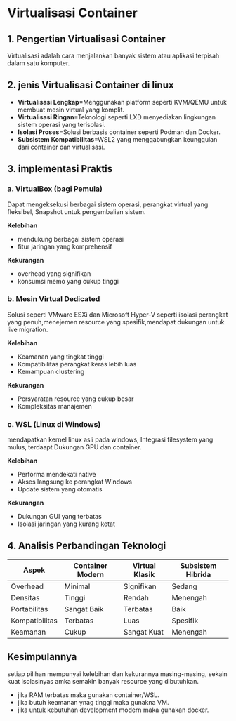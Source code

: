 # Virtualisasi Container

## 1. Pengertian Virtualisasi Container
Virtualisasi adalah cara menjalankan banyak sistem atau aplikasi terpisah dalam satu komputer.

## 2. jenis Virtualisasi Container di linux
- **Virtualisasi Lengkap**=Menggunakan platform seperti KVM/QEMU untuk membuat mesin virtual yang komplit.
- **Virtualisasi Ringan**=Teknologi seperti LXD menyediakan lingkungan sistem operasi yang terisolasi.
- **Isolasi Proses**=Solusi berbasis container seperti Podman dan Docker.
- **Subsistem Kompatibilitas**=WSL2 yang menggabungkan keunggulan dari container dan virtualisasi.

## 3. implementasi Praktis
### a. VirtualBox (bagi Pemula)
Dapat mengeksekusi berbagai sistem operasi, perangkat virtual yang fleksibel, Snapshot untuk pengembalian sistem.

**Kelebihan**
- mendukung berbagai sistem operasi
- fitur jaringan yang komprehensif

**Kekurangan**
- overhead yang signifikan
- konsumsi memo yang cukup tinggi
  
### b. Mesin Virtual Dedicated
Solusi seperti VMware ESXi dan Microsoft Hyper-V seperti isolasi perangkat yang penuh,menejemen resource yang spesifik,mendapat dukungan untuk live migration.

**Kelebihan**
- Keamanan yang tingkat tinggi
- Kompatibilitas perangkat keras lebih luas
- Kemampuan clustering

**Kekurangan**
- Persyaratan resource yang cukup besar
- Kompleksitas manajemen
  
### c. WSL (Linux di Windows)
mendapatkan kernel linux asli pada windows, Integrasi filesystem yang mulus, terdaapt Dukungan GPU dan container.

**Kelebihan**
- Performa mendekati native
- Akses langsung ke perangkat Windows
- Update sistem yang otomatis

**Kekurangan**
- Dukungan GUI yang terbatas
- Isolasi jaringan yang kurang ketat

## 4. Analisis Perbandingan Teknologi

| Aspek          | Container Modern | Virtual Klasik | Subsistem Hibrida |
|----------------|------------------|----------------|-------------------|
| Overhead       | Minimal          | Signifikan     | Sedang            |
| Densitas       | Tinggi           | Rendah         | Menengah          |
| Portabilitas   | Sangat Baik      | Terbatas       | Baik              |
| Kompatibilitas | Terbatas         | Luas           | Spesifik          |
| Keamanan       | Cukup            | Sangat Kuat    | Menengah          |

## Kesimpulannya
setiap pilihan mempunyai kelebihan dan kekurannya masing-masing, sekain kuat isolasinyas amka semakin banyak resource yang dibutuhkan.
- jika RAM terbatas maka gunakan container/WSL.
- jika butuh keamanan ynag tinggi maka gunakna VM.
- jika untuk kebutuhan development modern maka gunakan docker.
